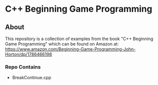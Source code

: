 # C++ Beginning Game Programming

## About
This repository is a collection of examples from the book "C++ Beginning Game Programming" 
which can be found on Amazon at: https://www.amazon.com/Beginning-Game-Programming-John-Horton/dp/1786466198

### Repo Contains
- BreakContinue.cpp
